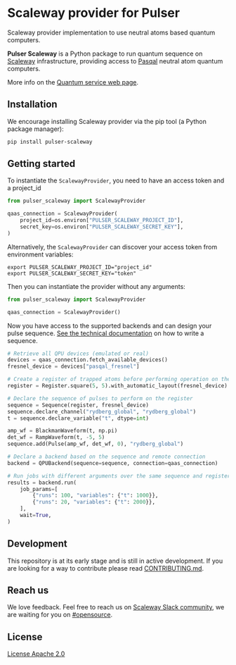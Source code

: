 # Scaleway provider for Pulser

Scaleway provider implementation to use neutral atoms based quantum computers.

**Pulser Scaleway** is a Python package to run quantum sequence on [Scaleway](https://www.scaleway.com/en/) infrastructure, providing access to [Pasqal](https://www.pasqal.com/) neutral atom quantum computers.

More info on the [Quantum service web page](https://www.scaleway.com/en/quantum-as-a-service/).

## Installation

We encourage installing Scaleway provider via the pip tool (a Python package manager):

```bash
pip install pulser-scaleway
```

## Getting started

To instantiate the `ScalewayProvider`, you need to have an access token and a project_id

```python
from pulser_scaleway import ScalewayProvider

qaas_connection = ScalewayProvider(
    project_id=os.environ["PULSER_SCALEWAY_PROJECT_ID"],
    secret_key=os.environ["PULSER_SCALEWAY_SECRET_KEY"],
)
```

Alternatively, the `ScalewayProvider` can discover your access token from environment variables:

```
export PULSER_SCALEWAY_PROJECT_ID="project_id"
export PULSER_SCALEWAY_SECRET_KEY="token"
```

Then you can instantiate the provider without any arguments:

```python
from pulser_scaleway import ScalewayProvider

qaas_connection = ScalewayProvider()
```

Now you have access to the supported backends and can design your pulse sequence. [See the technical documentation](https://docs.pasqal.com/cloud/first-job/) on how to write a sequence.


```python
# Retrieve all QPU devices (emulated or real)
devices = qaas_connection.fetch_available_devices()
fresnel_device = devices["pasqal_fresnel"]

# Create a register of trapped atoms before performing operation on them
register = Register.square(5, 5).with_automatic_layout(fresnel_device)

# Declare the sequence of pulses to perform on the register
sequence = Sequence(register, fresnel_device)
sequence.declare_channel("rydberg_global", "rydberg_global")
t = sequence.declare_variable("t", dtype=int)

amp_wf = BlackmanWaveform(t, np.pi)
det_wf = RampWaveform(t, -5, 5)
sequence.add(Pulse(amp_wf, det_wf, 0), "rydberg_global")

# Declare a backend based on the sequence and remote connection
backend = QPUBackend(sequence=sequence, connection=qaas_connection)

# Run jobs with different arguments over the same sequence and register
results = backend.run(
    job_params=[
        {"runs": 100, "variables": {"t": 1000}},
        {"runs": 20, "variables": {"t": 2000}},
    ],
    wait=True,
)

```

## Development
This repository is at its early stage and is still in active development. If you are looking for a way to contribute please read [CONTRIBUTING.md](CONTRIBUTING.md).

## Reach us
We love feedback. Feel free to reach us on [Scaleway Slack community](https://slack.scaleway.com/), we are waiting for you on [#opensource](https://scaleway-community.slack.com/app_redirect?channel=opensource).

## License
[License Apache 2.0](LICENSE)
